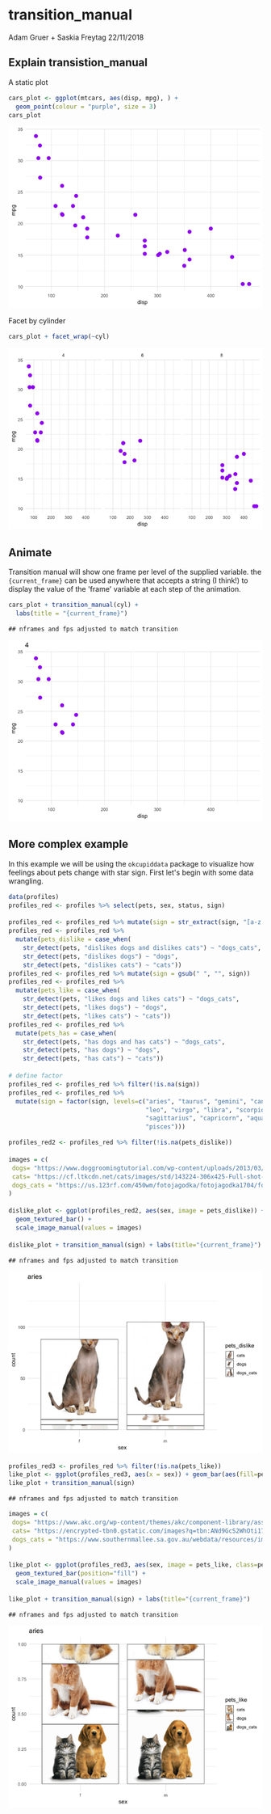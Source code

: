 transition\_manual
================
Adam Gruer + Saskia Freytag
22/11/2018

Explain transistion\_manual
---------------------------

A static plot

``` r
cars_plot <- ggplot(mtcars, aes(disp, mpg), ) + 
  geom_point(colour = "purple", size = 3) 
cars_plot
```

![](transition_manual_files/figure-markdown_github/static%20plot-1.png)

Facet by cylinder

``` r
cars_plot + facet_wrap(~cyl)
```

![](transition_manual_files/figure-markdown_github/a%20facet-1.png)

Animate
-------

Transition manual will show one frame per level of the supplied variable. the `{current_frame}` can be used anywhere that accepts a string (I think!) to display the value of the 'frame' variable at each step of the animation.

``` r
cars_plot + transition_manual(cyl) +
  labs(title = "{current_frame}")
```

    ## nframes and fps adjusted to match transition

![](transition_manual_files/figure-markdown_github/animate-1.gif)

More complex example
--------------------

In this example we will be using the `okcupiddata` package to visualize how feelings about pets change with star sign. First let's begin with some data wrangling.

``` r
data(profiles)
profiles_red <- profiles %>% select(pets, sex, status, sign)

profiles_red <- profiles_red %>% mutate(sign = str_extract(sign, "[a-z']+[[:space:]]"))
profiles_red <- profiles_red %>% 
  mutate(pets_dislike = case_when(
    str_detect(pets, "dislikes dogs and dislikes cats") ~ "dogs_cats",
    str_detect(pets, "dislikes dogs") ~ "dogs", 
    str_detect(pets, "dislikes cats") ~ "cats"))
profiles_red <- profiles_red %>% mutate(sign = gsub(" ", "", sign))
profiles_red <- profiles_red %>% 
  mutate(pets_like = case_when(
    str_detect(pets, "likes dogs and likes cats") ~ "dogs_cats",
    str_detect(pets, "likes dogs") ~ "dogs", 
    str_detect(pets, "likes cats") ~ "cats"))
profiles_red <- profiles_red %>% 
  mutate(pets_has = case_when(
    str_detect(pets, "has dogs and has cats") ~ "dogs_cats",
    str_detect(pets, "has dogs") ~ "dogs", 
    str_detect(pets, "has cats") ~ "cats"))

# define factor
profiles_red <- profiles_red %>% filter(!is.na(sign))
profiles_red <- profiles_red %>% 
  mutate(sign = factor(sign, levels=c("aries", "taurus", "gemini", "cancer",
                                      "leo", "virgo", "libra", "scorpio",
                                      "sagittarius", "capricorn", "aquarius",
                                      "pisces"))) 
```

``` r
profiles_red2 <- profiles_red %>% filter(!is.na(pets_dislike))

images = c(
 dogs= "https://www.doggroomingtutorial.com/wp-content/uploads/2013/03/hairless-dogs.jpg",
 cats= "https://cf.ltkcdn.net/cats/images/std/143224-306x425-Full-shot-of-Sphynx-cat.jpg",
 dogs_cats = "https://us.123rf.com/450wm/fotojagodka/fotojagodka1704/fotojagodka170400004/76409120-canadian-sphynx-cat-and-thai-ridgeback-dog-in-front-of-white-background.jpg?ver=6"
)

dislike_plot <- ggplot(profiles_red2, aes(sex, image = pets_dislike)) +
  geom_textured_bar() +
  scale_image_manual(values = images)

dislike_plot + transition_manual(sign) + labs(title="{current_frame}")
```

    ## nframes and fps adjusted to match transition

![](transition_manual_files/figure-markdown_github/unnamed-chunk-2-1.gif)

``` r
profiles_red3 <- profiles_red %>% filter(!is.na(pets_like))
like_plot <- ggplot(profiles_red3, aes(x = sex)) + geom_bar(aes(fill=pets_like), position="fill") 
like_plot + transition_manual(sign)
```

    ## nframes and fps adjusted to match transition

``` r
images = c(
 dogs= "https://www.akc.org/wp-content/themes/akc/component-library/assets//img/welcome.jpg",
 cats= "https://encrypted-tbn0.gstatic.com/images?q=tbn:ANd9GcS2WhOti17crdhQ5YaH0tWnaPwy-EL7rVEWpyH_VABFAmjfA8mZKA",
 dogs_cats = "https://www.southernmallee.sa.gov.au/webdata/resources/images/Cat_and_Dog.jpg"
)

like_plot <- ggplot(profiles_red3, aes(sex, image = pets_like, class=pets_like)) +
  geom_textured_bar(position="fill") +
  scale_image_manual(values = images)

like_plot + transition_manual(sign) + labs(title="{current_frame}")
```

    ## nframes and fps adjusted to match transition

![](transition_manual_files/figure-markdown_github/unnamed-chunk-3-1.gif)
